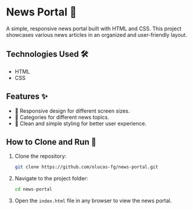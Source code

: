 # News Portal 📰

A simple, responsive news portal built with HTML and CSS. This project showcases various news articles in an organized and user-friendly layout.

## Technologies Used 🛠️

- HTML
- CSS

## Features ✨

- 📱 Responsive design for different screen sizes.
- 📰 Categories for different news topics.
- 🎨 Clean and simple styling for better user experience.

## How to Clone and Run 🚀

1. Clone the repository:
   ```bash
   git clone https://github.com/olucas-fg/news-portal.git
   ```
2. Navigate to the project folder:
   ```bash
   cd news-portal
   ```
3. Open the `index.html` file in any browser to view the news portal.
